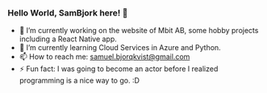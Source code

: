 ### Hello World, SamBjork here! 👋
- 🔭 I’m currently working on the website of Mbit AB, some hobby projects including a React Native app.
- 🌱 I’m currently learning Cloud Services in Azure and Python.
- 📫 How to reach me: samuel.bjorqkvist@gmail.com
- ⚡ Fun fact: I was going to become an actor before I realized programming is a nice way to go. :D 
